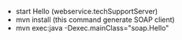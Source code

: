 + start Hello (webservice.techSupportServer)
+ mvn install (this command generate SOAP client)
+ mvn exec:java -Dexec.mainClass="soap.Hello"
